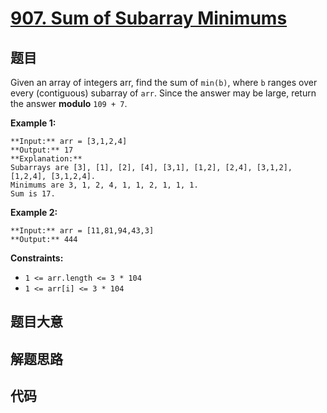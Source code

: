 # [907. Sum of Subarray Minimums](https://leetcode.com/problems/sum-of-subarray-minimums)

## 题目

Given an array of integers arr, find the sum of `min(b)`, where `b` ranges
over every (contiguous) subarray of `arr`. Since the answer may be large,
return the answer **modulo** `109 + 7`.



**Example 1:**

    
    
    **Input:** arr = [3,1,2,4]
    **Output:** 17
    **Explanation:** 
    Subarrays are [3], [1], [2], [4], [3,1], [1,2], [2,4], [3,1,2], [1,2,4], [3,1,2,4]. 
    Minimums are 3, 1, 2, 4, 1, 1, 2, 1, 1, 1.
    Sum is 17.
    

**Example 2:**

    
    
    **Input:** arr = [11,81,94,43,3]
    **Output:** 444
    



**Constraints:**

  * `1 <= arr.length <= 3 * 104`
  * `1 <= arr[i] <= 3 * 104`


## 题目大意

## 解题思路

## 代码

```javascript

```
